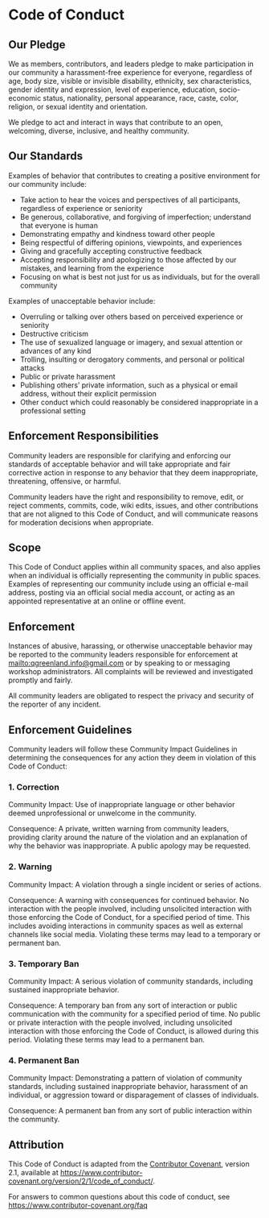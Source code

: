 # Code of Conduct

## Our Pledge

We as members, contributors, and leaders pledge to make participation in our community a
harassment-free experience for everyone, regardless of age, body size, visible or
invisible disability, ethnicity, sex characteristics, gender identity and expression,
level of experience, education, socio-economic status, nationality, personal appearance,
race, caste, color, religion, or sexual identity and orientation.

We pledge to act and interact in ways that contribute to an open, welcoming, diverse,
inclusive, and healthy community.


## Our Standards

Examples of behavior that contributes to creating a positive environment for
our community include:

* Take action to hear the voices and perspectives of all participants, regardless of
  experience or seniority
* Be generous, collaborative, and forgiving of imperfection; understand that everyone is
  human
* Demonstrating empathy and kindness toward other people
* Being respectful of differing opinions, viewpoints, and experiences
* Giving and gracefully accepting constructive feedback
* Accepting responsibility and apologizing to those affected by our mistakes, and
  learning from the experience
* Focusing on what is best not just for us as individuals, but for the overall community

Examples of unacceptable behavior include:

* Overruling or talking over others based on perceived experience or seniority
* Destructive criticism
* The use of sexualized language or imagery, and sexual attention or advances of any
  kind
* Trolling, insulting or derogatory comments, and personal or political attacks
* Public or private harassment
* Publishing others’ private information, such as a physical or email address, without
  their explicit permission
* Other conduct which could reasonably be considered inappropriate in a professional
  setting


## Enforcement Responsibilities

Community leaders are responsible for clarifying and enforcing our standards of
acceptable behavior and will take appropriate and fair corrective action in
response to any behavior that they deem inappropriate, threatening, offensive,
or harmful.

Community leaders have the right and responsibility to remove, edit, or reject
comments, commits, code, wiki edits, issues, and other contributions that are
not aligned to this Code of Conduct, and will communicate reasons for
moderation decisions when appropriate.


## Scope

This Code of Conduct applies within all community spaces, and also applies when
an individual is officially representing the community in public spaces.
Examples of representing our community include using an official e-mail
address, posting via an official social media account, or acting as an
appointed representative at an online or offline event.


## Enforcement

Instances of abusive, harassing, or otherwise unacceptable behavior may be
reported to the community leaders responsible for enforcement at
<mailto:qgreenland.info@gmail.com> or by speaking to or messaging workshop
administrators. All complaints will be reviewed and investigated promptly and
fairly.

All community leaders are obligated to respect the privacy and security of the
reporter of any incident.


## Enforcement Guidelines

Community leaders will follow these Community Impact Guidelines in determining
the consequences for any action they deem in violation of this Code of Conduct:

### 1. Correction

Community Impact: Use of inappropriate language or other behavior deemed
unprofessional or unwelcome in the community.

Consequence: A private, written warning from community leaders, providing
clarity around the nature of the violation and an explanation of why the
behavior was inappropriate. A public apology may be requested.


### 2. Warning

Community Impact: A violation through a single incident or series of actions.

Consequence: A warning with consequences for continued behavior. No interaction
with the people involved, including unsolicited interaction with those
enforcing the Code of Conduct, for a specified period of time. This includes
avoiding interactions in community spaces as well as external channels like
social media. Violating these terms may lead to a temporary or permanent ban.


### 3. Temporary Ban

Community Impact: A serious violation of community standards, including
sustained inappropriate behavior.

Consequence: A temporary ban from any sort of interaction or public
communication with the community for a specified period of time. No public or
private interaction with the people involved, including unsolicited interaction
with those enforcing the Code of Conduct, is allowed during this period.
Violating these terms may lead to a permanent ban.


### 4. Permanent Ban

Community Impact: Demonstrating a pattern of violation of community standards,
including sustained inappropriate behavior, harassment of an individual, or
aggression toward or disparagement of classes of individuals.

Consequence: A permanent ban from any sort of public interaction within the
community.


## Attribution

This Code of Conduct is adapted from the [Contributor Covenant][homepage],
version 2.1, available at
<https://www.contributor-covenant.org/version/2/1/code_of_conduct/>.

[homepage]: https://www.contributor-covenant.org

For answers to common questions about this code of conduct, see
<https://www.contributor-covenant.org/faq>
